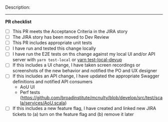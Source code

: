 Description:
<!--
Replace this template with your PR description.
Please remember to keep in mind the security levels outlined in
[CONTRIBUTING.md](https://github.com/all-of-us/workbench/blob/master/.github/CONTRIBUTING.md) and to
include a risk tag of the form `[risk=no|low|moderate|severe]` in the PR title

* **no**: None
* **low**: Low chance of potential impact to, or exposure of patient data
* **moderate**: Moderate chance of potential impact to, or exposure of patient data
* **severe**: Severe chance of potential impact to, or exposure of patient data

Please also:

* Get thumbs from reviewer(s)
* Verify all tests go green, including CI tests
-->


---
**PR checklist**

- [ ] This PR meets the Acceptance Criteria in the JIRA story
- [ ] The JIRA story has been moved to Dev Review
- [ ] This PR includes appropriate unit tests
- [ ] I have run and tested this change locally
- [ ] I have run the E2E tests on ths change against my local UI and/or API server with `yarn test-local` or [yarn test-local-devup](https://github.com/all-of-us/workbench/blob/master/e2e/README.md#examples)
- [ ] If this includes a UI change, I have taken screen recordings or screenshots of the new behavior and notified the PO and UX designer
- [ ] If this includes an API change, I have updated the appropriate Swagger definitions and notified API consumers
  * AoU UI
  * Perf tests (https://github.com/broadinstitute/mcnulty/blob/develop/src/test/scala/services/AoU.scala)
- [ ] If this includes a new feature flag, I have created and linked new JIRA tickets to (a) turn on the feature flag and (b) remove it later
